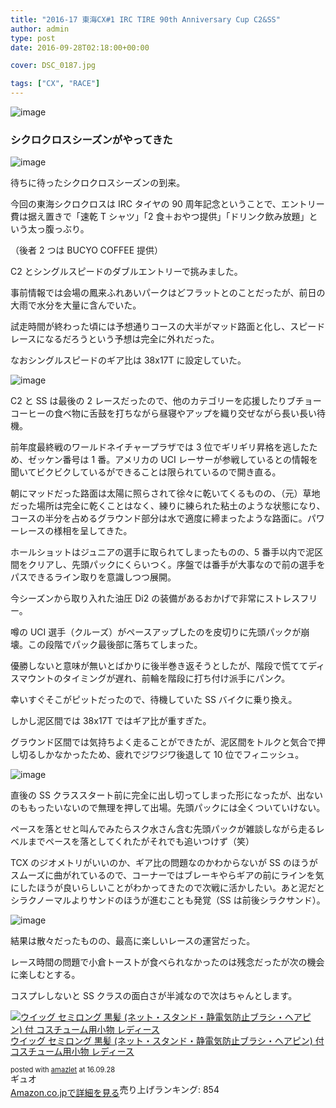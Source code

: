 ```yaml
---
title: "2016-17 東海CX#1 IRC TIRE 90th Anniversary Cup C2&SS"
author: admin
type: post
date: 2016-09-28T02:18:00+00:00

cover: DSC_0187.jpg

tags: ["CX", "RACE"]
---
```


![image](./DSC_0187.jpg)

### シクロクロスシーズンがやってきた

![image](./DSC_0182.jpg)

待ちに待ったシクロクロスシーズンの到来。

今回の東海シクロクロスは IRC タイヤの 90 周年記念ということで、エントリー費は据え置きで「速乾 T シャツ」「2 食＋おやつ提供」「ドリンク飲み放題」という太っ腹っぶり。

（後者 2 つは BUCYO COFFEE 提供）

C2 とシングルスピードのダブルエントリーで挑みました。

事前情報では会場の鳳来ふれあいパークはどフラットとのことだったが、前日の大雨で水分を大量に含んでいた。

試走時間が終わった頃には予想通りコースの大半がマッド路面と化し、スピードレースになるだろうという予想は完全に外れだった。

なおシングルスピードのギア比は 38x17T に設定していた。

![image](./14492564_1277058882326628_6391066786897352657_n.jpg)

C2 と SS は最後の 2 レースだったので、他のカテゴリーを応援したりブチョーコーヒーの食べ物に舌鼓を打ちながら昼寝やアップを織り交ぜながら長い長い待機。

前年度最終戦のワールドネイチャープラザでは 3 位でギリギリ昇格を逃したため、ゼッケン番号は 1 番。アメリカの UCI レーサーが参戦しているとの情報を聞いてビクビクしているができることは限られているので開き直る。

朝にマッドだった路面は太陽に照らされて徐々に乾いてくるものの、（元）草地だった場所は完全に乾くことはなく、練りに練られた粘土のような状態になり、コースの半分を占めるグラウンド部分は水で適度に締まったような路面に。パワーレースの様相を呈してきた。

ホールショットはジュニアの選手に取られてしまったものの、5 番手以内で泥区間をクリアし、先頭パックにくらいつく。序盤では番手が大事なので前の選手をパスできるライン取りを意識しつつ展開。

今シーズンから取り入れた油圧 Di2 の装備があるおかげで非常にストレスフリー。

噂の UCI 選手（クルーズ）がペースアップしたのを皮切りに先頭パックが崩壊。この段階でパック最後部に落ちてしまった。

優勝しないと意味が無いとばかりに後半巻き返そうとしたが、階段で慌ててディスマウントのタイミングが遅れ、前輪を階段に打ち付け派手にパンク。

幸いすぐそこがピットだったので、待機していた SS バイクに乗り換え。

しかし泥区間では 38x17T ではギア比が重すぎた。

グラウンド区間では気持ちよく走ることができたが、泥区間をトルクと気合で押し切るしかなかったため、疲れでジワジワ後退して 10 位でフィニッシュ。

![image](./dsc_6601_29309652753_o.jpg)

直後の SS クラススタート前に完全に出し切ってしまった形になったが、出ないのももったいないので無理を押して出場。先頭パックには全くついていけない。

ペースを落とせと叫んでみたらスク水さん含む先頭パックが雑談しながら走るレベルまでペースを落としてくれたがそれでも追いつけず（笑）

TCX のジオメトリがいいのか、ギア比の問題なのかわからないが SS のほうがスムーズに曲がれているので、コーナーではブレーキやらギアの前にラインを気にしたほうが良いらしいことがわかってきたので次戦に活かしたい。あと泥だとシラクノーマルよりサンドのほうが進むことも発覚（SS は前後シラクサンド）。

![image](./29945540765_a498054b1d_k.jpg)

結果は散々だったものの、最高に楽しいレースの運営だった。

レース時間の問題で小倉トーストが食べられなかったのは残念だったが次の機会に楽しむとする。

コスプレしないと SS クラスの面白さが半減なので次はちゃんとします。

<div class="amazlet-box" style="margin-bottom: 0px;">
  <div class="amazlet-image" style="float: left; margin: 0px 12px 1px 0px;">
    <a href="http://www.amazon.co.jp/exec/obidos/ASIN/B00PSJEUZE/gensobunya-22/ref=nosim/" name="amazletlink" target="_blank"><img alt="ウイッグ セミロング 黒髪 (ネット・スタンド・静電気防止ブラシ・ヘアピン) 付 コスチューム用小物 レディース" src="https://images-fe.ssl-images-amazon.com/images/I/41N5%2BSODWsL._SL160_.jpg" style="border: none;" /></a>
  </div>

  <div class="amazlet-info" style="line-height: 120%; margin-bottom: 10px;">
    <div class="amazlet-name" style="line-height: 120%; margin-bottom: 10px;">
<a href="http://www.amazon.co.jp/exec/obidos/ASIN/B00PSJEUZE/gensobunya-22/ref=nosim/" name="amazletlink" target="_blank">ウイッグ セミロング 黒髪 (ネット・スタンド・静電気防止ブラシ・ヘアピン) 付 コスチューム用小物 レディース</a></p>

<div class="amazlet-powered-date" style="font-size: 80%; line-height: 120%; margin-top: 5px;">
  posted with <a href="http://www.amazlet.com/" target="_blank" title="amazlet">amazlet</a> at 16.09.28
</div>

<div class="amazlet-detail">
ギュオ <br /> 売り上げランキング: 854

<div class="amazlet-sub-info" style="float: left;">
<div class="amazlet-link" style="margin-top: 5px;">
  <a href="http://www.amazon.co.jp/exec/obidos/ASIN/B00PSJEUZE/gensobunya-22/ref=nosim/" name="amazletlink" target="_blank">Amazon.co.jpで詳細を見る</a>
</div>

  </div>

  <div class="amazlet-footer" style="clear: left;">
  </div>
</div>
